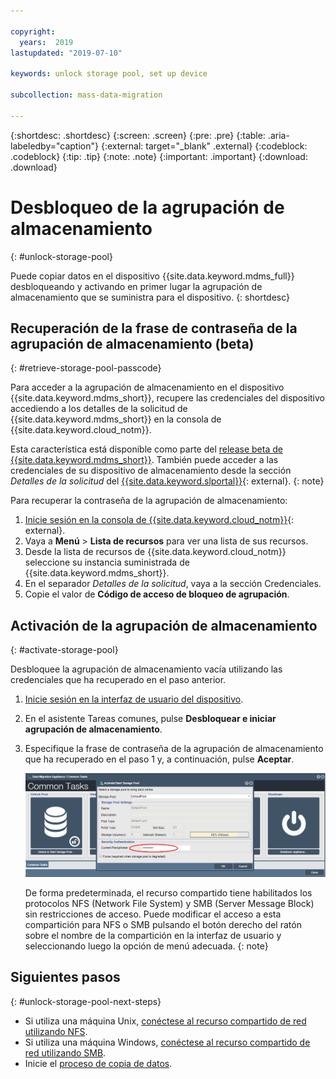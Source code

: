 ```yaml
---

copyright:
  years:  2019
lastupdated: "2019-07-10"

keywords: unlock storage pool, set up device

subcollection: mass-data-migration

---
```


{:shortdesc: .shortdesc}
{:screen: .screen}
{:pre: .pre}
{:table: .aria-labeledby="caption"}
{:external: target="_blank" .external}
{:codeblock: .codeblock}
{:tip: .tip}
{:note: .note}
{:important: .important}
{:download: .download}

# Desbloqueo de la agrupación de almacenamiento
{: #unlock-storage-pool}

Puede copiar datos en el dispositivo {{site.data.keyword.mdms_full}} desbloqueando y activando en primer lugar la agrupación de almacenamiento que se suministra para el dispositivo.
{: shortdesc}

## Recuperación de la frase de contraseña de la agrupación de almacenamiento (beta)
{: #retrieve-storage-pool-passcode}

Para acceder a la agrupación de almacenamiento en el dispositivo {{site.data.keyword.mdms_short}}, recupere las credenciales del dispositivo accediendo a los detalles de la solicitud de
{{site.data.keyword.mdms_short}} en la consola de {{site.data.keyword.cloud_notm}}.

Esta característica está disponible como parte del
[release beta de {{site.data.keyword.mdms_short}}](/docs/infrastructure/mass-data-migration?topic=mass-data-migration-beta). También puede acceder a las credenciales de su dispositivo de almacenamiento desde la sección _Detalles de la solicitud_ del [{{site.data.keyword.slportal}}](https://control.softlayer.com/storage/mdms){: external}.
{: note}

Para recuperar la contraseña de la agrupación de almacenamiento:

1. [Inicie sesión en la consola de {{site.data.keyword.cloud_notm}}](https://{DomainName}/){: external}.
2. Vaya a **Menú** &gt; **Lista de recursos** para ver una lista de sus recursos.
3. Desde la lista de recursos de {{site.data.keyword.cloud_notm}} seleccione su instancia suministrada de {{site.data.keyword.mdms_short}}.
4. En el separador _Detalles de la solicitud_, vaya a la sección Credenciales.
5. Copie el valor de **Código de acceso de bloqueo de agrupación**.

## Activación de la agrupación de almacenamiento
{: #activate-storage-pool}

Desbloquee la agrupación de almacenamiento vacía utilizando las credenciales que ha recuperado en el paso anterior.

1. [Inicie sesión en la interfaz de usuario del dispositivo](/docs/infrastructure/mass-data-migration?topic=mass-data-migration-access-ui#log-in-ui).
2. En el asistente Tareas comunes, pulse **Desbloquear e iniciar agrupación de almacenamiento**.
3. Especifique la frase de contraseña de la agrupación de almacenamiento que ha recuperado en el paso 1 y, a continuación, pulse
**Aceptar**.
      
   ![Activar agrupación de almacenamiento](/images/StartStoragePool.png)

   De forma predeterminada, el recurso compartido tiene habilitados los protocolos NFS (Network File System) y SMB (Server Message Block) sin restricciones de acceso. Puede modificar el acceso a esta compartición para NFS o SMB pulsando el botón derecho del ratón sobre el nombre de la compartición en la interfaz de usuario y seleccionando luego la opción de menú adecuada.
   {: note}

## Siguientes pasos
{: #unlock-storage-pool-next-steps}

- Si utiliza una máquina Unix, [conéctese al recurso compartido de red utilizando NFS](/docs/infrastructure/mass-data-migration?topic=mass-data-migration-connect-nfs-share).
- Si utiliza una máquina Windows,
[conéctese al recurso compartido de red utilizando SMB](/docs/infrastructure/mass-data-migration?topic=mass-data-migration-connect-smb-share).
- Inicie el [proceso de copia de datos](/docs/infrastructure/mass-data-migration?topic=mass-data-migration-data-copy).
